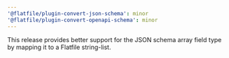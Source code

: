 ```yaml
---
'@flatfile/plugin-convert-json-schema': minor
'@flatfile/plugin-convert-openapi-schema': minor
---
```


This release provides better support for the JSON schema array field type by mapping it to a Flatfile string-list.
